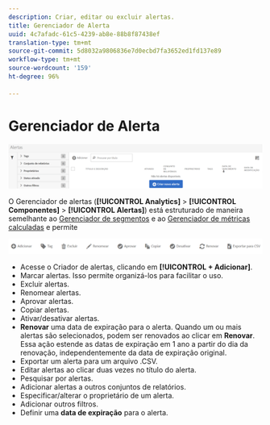 ```yaml
---
description: Criar, editar ou excluir alertas.
title: Gerenciador de Alerta
uuid: 4c7afadc-61c5-4239-ab8e-88b8f87438ef
translation-type: tm+mt
source-git-commit: 5d8032a9806836e7d0ecbd7fa3652ed1fd137e89
workflow-type: tm+mt
source-wordcount: '159'
ht-degree: 96%

---
```



# Gerenciador de Alerta

![](assets/alert-manager.png)

O Gerenciador de alertas (**[!UICONTROL Analytics]** > **[!UICONTROL Componentes]** > **[!UICONTROL Alertas]**) está estruturado de maneira semelhante ao [Gerenciador de segmentos](https://docs.adobe.com/content/help/pt-BR/analytics/components/segmentation/segmentation-workflow/seg-manage.html) e ao [Gerenciador de métricas calculadas](https://docs.adobe.com/content/help/pt-BR/analytics/components/calculated-metrics/calcmetric-workflow/cm-manager.html) e permite

![](assets/alert-manager-tasks.png)

* Acesse o Criador de alertas, clicando em **[!UICONTROL + Adicionar]**.
* Marcar alertas. Isso permite organizá-los para facilitar o uso.
* Excluir alertas.
* Renomear alertas.
* Aprovar alertas.
* Copiar alertas.
* Ativar/desativar alertas.
* **Renovar** uma data de expiração para o alerta. Quando um ou mais alertas são selecionados, podem ser renovados ao clicar em **Renovar**. Essa ação estende as datas de expiração em 1 ano a partir do dia da renovação, independentemente da data de expiração original.
* Exportar um alerta para um arquivo .CSV.
* Editar alertas ao clicar duas vezes no título do alerta.
* Pesquisar por alertas.
* Adicionar alertas a outros conjuntos de relatórios.
* Especificar/alterar o proprietário de um alerta.
* Adicionar outros filtros.
* Definir uma **data de expiração** para o alerta.

